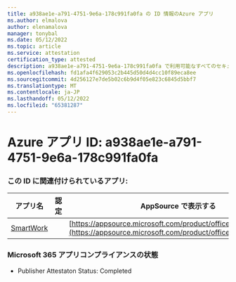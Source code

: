 ```yaml
---
title: a938ae1e-a791-4751-9e6a-178c991fa0fa の ID 情報のAzure アプリ
ms.author: elmalova
author: elenamalova
manager: tonybal
ms.date: 05/12/2022
ms.topic: article
ms.service: attestation
certification_type: attested
description: a938ae1e-a791-4751-9e6a-178c991fa0fa で利用可能なすべてのセキュリティとコンプライアンス情報。
ms.openlocfilehash: fd1afa4f629053c2b445d50d4d4cc10f89eca8ee
ms.sourcegitcommit: 4d256127e7de5b02c6b9d4f05e823c6845d5bbf7
ms.translationtype: MT
ms.contentlocale: ja-JP
ms.lasthandoff: 05/12/2022
ms.locfileid: "65381287"
---
```

# <a name="azure-app-id-a938ae1e-a791-4751-9e6a-178c991fa0fa"></a>Azure アプリ ID: a938ae1e-a791-4751-9e6a-178c991fa0fa


### <a name="apps-associated-with-this-id"></a>この ID に関連付けられているアプリ:
| **アプリ名** | **認定** | **AppSource で表示する** |
|--------------|---------------|-----------------------|
| [SmartWork](../forward/WA200001149.md) |  | [https://appsource.microsoft.com/product/office/WA200001149](https://appsource.microsoft.com/product/office/WA200001149) |

### <a name="microsoft-365-app-compliance-status"></a>Microsoft 365 アプリコンプライアンスの状態
- Publisher Attestaton Status: Completed
